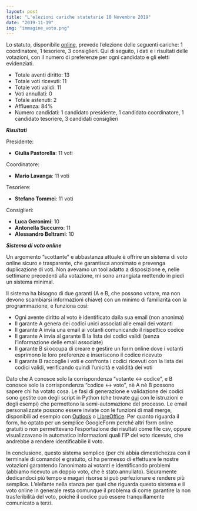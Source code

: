 ```yaml
---
layout: post
title: "L'elezioni cariche statutarie 18 Novembre 2019"
date: "2019-11-19"
img: "immagine_voto.png"
---
```


Lo statuto, disponibile [online](https://piueuropa.files.wordpress.com/2019/11/statuto_pe40.pdf), prevede l’elezione delle seguenti cariche: 1 coordinatore, 1 tesoriere, 3 consiglieri. Qui di seguito, i dati e i risultati delle votazioni, con il numero di preferenze per ogni candidato e gli eletti evidenziati.

- Totale aventi diritto: 13
- Totale voti ricevuti: 11
- Totale voti validi: 11
- Voti annullati: 0
- Totale astenuti: 2
- Affluenza: 84%
- Numero candidati: 1 candidato presidente, 1 candidato coordinatore, 1 candidato tesoriere, 3 candidati consiglieri

**_Risultati_**

Presidente:

- **Giulia Pastorella**: 11 voti

Coordinatore:

- **Mario Lavanga**: 11 voti

Tesoriere:

- **Stefano Tommei**: 11 voti

Consiglieri:

- **Luca Geronimi**: 10
- **Antonella Succurro**: 11
- **Alessandro Beltrami**: 10

**_Sistema di voto online_**

Un argomento “scottante” e abbastanza attuale è offrire un sistema di voto online sicuro e trasparente, che garantisca anonimato e prevenga duplicazione di voti. Non avevamo un tool adatto a disposizione e, nelle settimane precedenti alla votazione, mi sono arrangiata mettendo in piedi un sistema minimal.

Il sistema ha bisogno di due garanti (A e B, che possono votare, ma non devono scambiarsi informazioni chiave) con un minimo di familiarità con la programmazione, e funziona così:

- Ogni avente diritto al voto è identificato dalla sua email (non anonima)
- Il garante A genera dei codici unici associati alle email dei votanti
- Il garante A invia una email ai votanti comunicando il rispettico codice
- Il garante A invia al garante B la lista dei codici validi (senza l’informazione delle email associate)
- Il garante B si occupa di creare e gestire un form online dove i votanti esprimono le loro preferenze e inseriscono il codice ricevuto
- Il garante B raccoglie i voti e confronta i codici ricevuti con la lista dei codici validi, verificando quindi l’unicità e validità dei voti

Dato che A conosce solo la corrispondenza “votante <-> codice”, e B conosce solo la corrispondenza “codice <-> voto”, nè A nè B possono sapere chi ha votato cosa. Le fasi di generazione e validazione dei codici sono gestite con degli script in Python (che trovate [qui](https://github.com/asuccurro/anonyque) con le istruzioni e degli esempi) che permettono la semi-automazione del processo. Le email personalizzate possono essere inviate con le funzioni di mail merge, disponibili ad esempio con [Outlook](https://support.office.com/en-ie/article/use-mail-merge-to-send-bulk-email-messages-0f123521-20ce-4aa8-8b62-ac211dedefa4) o [LibreOffice](https://jb-blog.readthedocs.io/en/latest/posts/0003-mailmerge-lo.html). Per quanto riguarda il form, ho optato per un semplice GoogleForm perché altri form online gratuiti o non permettevano l’esportazione dei risultati come file csv, oppure visualizzavano in automatico informazioni quali l’IP del voto ricevuto, che andrebbe a rendere identificabile il voto.

In conclusione, questo sistema semplice (per chi abbia dimestichezza con il terminale di comando) e gratuito, ci ha permesso di effettuare le nostre votazioni garantendo l’anonimato ai votanti e identificando problemi (abbiamo ricevuto un doppio voto, che è stato annullato). Sicuramente dedicandoci più tempo e magari risorse si può perfezionare e rendere più semplice. L’elefante nella stanza per quel che riguarda questo sistema e il voto online in generale resta comunque il problema di come garantire la non trasferibilità del voto, poiché il codice può essere tranquillamente comunicato a terzi.
